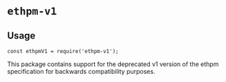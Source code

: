 # `ethpm-v1`

## Usage

```
const ethpmV1 = require('ethpm-v1');
```

This package contains support for the deprecated v1 version of the ethpm specification for backwards compatibility purposes.
